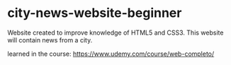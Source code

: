 # city-news-website-beginner
Website created to improve knowledge of HTML5 and CSS3.  This website will contain news from a city.















learned in the course: https://www.udemy.com/course/web-completo/
